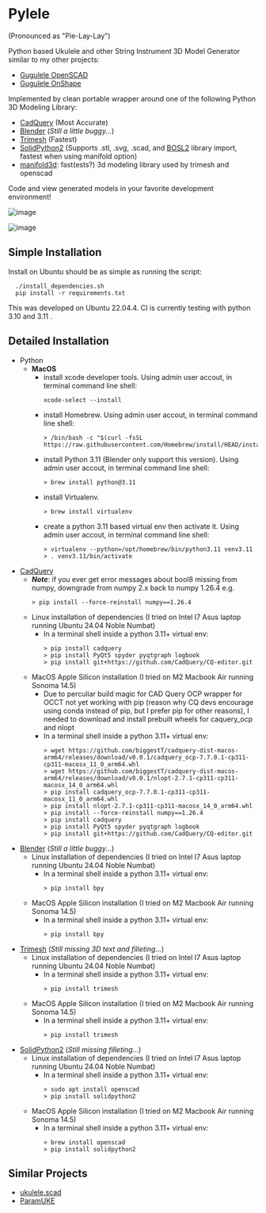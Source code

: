 # Pylele

(Pronounced as "Pie-Lay-Lay")

Python based Ukulele and other String Instrument 3D Model Generator similar to my other projects:
* [Gugulele OpenSCAD](https://github.com/bguan/gugulele)
* [Gugulele OnShape](https://cad.onshape.com/documents/5d1958b45f2484ebebb64adf/w/d0b2164f9e843f6c6ce251e7/e/f0e54aef28e6154294039ef1?renderMode=0&uiState=664913bd22703c32bc251667)

Implemented by clean portable wrapper around one of the following Python 3D Modeling Library:

* [CadQuery](https://github.com/CadQuery/cadquery) (Most Accurate)
* [Blender](https://github.com/blender/blender) (*Still a little buggy...*)
* [Trimesh](https://github.com/mikedh/trimesh) (Fastest)
* [SolidPython2](https://github.com/jeff-dh/SolidPython) (Supports .stl, .svg, .scad, and [BOSL2](https://github.com/BelfrySCAD/BOSL2) library import, fastest when using manifold option)
* [manifold3d](https://github.com/elalish/manifold): fast(ests?) 3d modeling library used by trimesh and openscad

Code and view generated models in your favorite development environment!

![image](https://github.com/bguan/pylele/assets/1054657/0a9001a3-1a84-4bf9-a439-4f9434c259a3)

![image](https://github.com/bguan/pylele/assets/1054657/6e3b11f1-08fd-4d8d-aaa9-e8e563bf0d08)

## Simple Installation

Install on Ubuntu should be as simple as running the script:

```
  ./install_dependencies.sh
  pip install -r requirements.txt
```

This was developed on Ubuntu 22.04.4.
CI is currently testing with python 3.10 and 3.11 .

## Detailed Installation
* Python
  * **MacOS**
    * install xcode developer tools. Using admin user accout, in terminal command line shell:
      ```
      xcode-select --install
      ```
    * install Homebrew. Using admin user accout, in terminal command line shell:
      ```
      > /bin/bash -c "$(curl -fsSL https://raw.githubusercontent.com/Homebrew/install/HEAD/install.sh)"
      ```
    * install Python 3.11 (Blender only support this version). Using admin user accout, in terminal command line shell:
      ```
      > brew install python@3.11
      ```
    * install Virtualenv.
      ```
      > brew install virtualenv
      ```
    * create a python 3.11 based virtual env then activate it. Using admin user accout, in terminal command line shell:
      ```
      > virtualenv --python=/opt/homebrew/bin/python3.11 venv3.11
      > . venv3.11/bin/activate
      ```
* [CadQuery](https://github.com/CadQuery/cadquery)
   * ***Note***: if you ever get error messages about bool8 missing from numpy, downgrade from numpy 2.x back to numpy 1.26.4 e.g.
     ```
     > pip install --force-reinstall numpy==1.26.4
     ```
  * Linux installation of dependencies (I tried on Intel I7 Asus laptop running Ubuntu 24.04 Noble Numbat)
    * In a terminal shell inside a python 3.11+ virtual env:
      ```
      > pip install cadquery
      > pip install PyQt5 spyder pyqtgraph logbook
      > pip install git+https://github.com/CadQuery/CQ-editor.git
      ```
  * MacOS Apple Silicon installation (I tried on M2 Macbook Air running Sonoma 14.5)
    * Due to perculiar build magic for CAD Query OCP wrapper for OCCT not yet working with pip
      (reason why CQ devs encourage using conda instead of pip, but I prefer pip for other reasons),
      I needed to download and install prebuilt wheels for caquery_ocp and nlopt
    * In a terminal shell inside a python 3.11+ virtual env:
      ```
      > wget https://github.com/biggestT/cadquery-dist-macos-arm64/releases/download/v0.0.1/cadquery_ocp-7.7.0.1-cp311-cp311-macosx_11_0_arm64.whl
      > wget https://github.com/biggestT/cadquery-dist-macos-arm64/releases/download/v0.0.1/nlopt-2.7.1-cp311-cp311-macosx_14_0_arm64.whl
      > pip install cadquery_ocp-7.7.0.1-cp311-cp311-macosx_11_0_arm64.whl
      > pip install nlopt-2.7.1-cp311-cp311-macosx_14_0_arm64.whl
      > pip install --force-reinstall numpy==1.26.4
      > pip install cadquery
      > pip install PyQt5 spyder pyqtgraph logbook
      > pip install git+https://github.com/CadQuery/CQ-editor.git
      ```
* [Blender](https://github.com/blender/blender) (*Still a little buggy...*)
  * Linux installation of dependencies (I tried on Intel I7 Asus laptop running Ubuntu 24.04 Noble Numbat)
    * In a terminal shell inside a python 3.11+ virtual env:
      ```
      > pip install bpy
      ```
  * MacOS Apple Silicon installation (I tried on M2 Macbook Air running Sonoma 14.5)
    * In a terminal shell inside a python 3.11+ virtual env:
      ```
      > pip install bpy
      ```
* [Trimesh](https://github.com/mikedh/trimesh) (*Still missing 3D text and filleting...*)
  * Linux installation of dependencies (I tried on Intel I7 Asus laptop running Ubuntu 24.04 Noble Numbat)
    * In a terminal shell inside a python 3.11+ virtual env:
      ```
      > pip install trimesh
      ```
  * MacOS Apple Silicon installation (I tried on M2 Macbook Air running Sonoma 14.5)
    * In a terminal shell inside a python 3.11+ virtual env:
      ```
      > pip install trimesh
      ```
* [SolidPython2](https://github.com/jeff-dh/SolidPython) (*Still missing filleting...*)
  * Linux installation of dependencies (I tried on Intel I7 Asus laptop running Ubuntu 24.04 Noble Numbat)
    * In a terminal shell inside a python 3.11+ virtual env:
      ```
      > sudo apt install openscad
      > pip install solidpython2
      ```
  * MacOS Apple Silicon installation (I tried on M2 Macbook Air running Sonoma 14.5)
    * In a terminal shell inside a python 3.11+ virtual env:
      ```
      > brew install openscad
      > pip install solidpython2
      ```

## Similar Projects
* [ukulele.scad](https://github.com/roadyyy/ukulele.scad)
* [ParamUKE](https://github.com/berkbig/ParamUKE)
